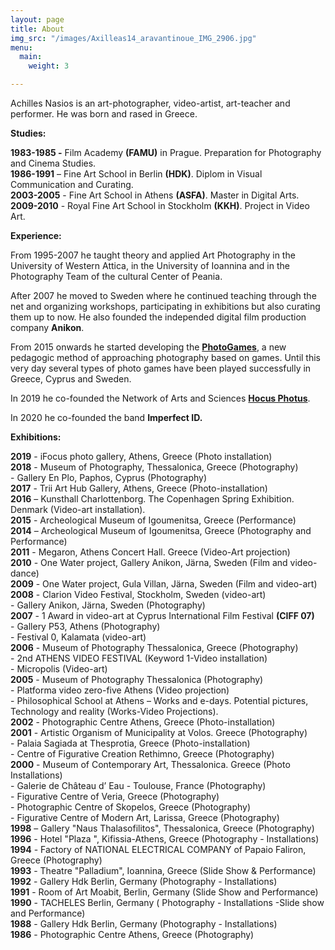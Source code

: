 ```yaml
---
layout: page
title: About
img_src: "/images/Axilleas14_aravantinoue_IMG_2906.jpg"
menu:
  main:
    weight: 3

---
```

Achilles Nasios is an art-photographer, video-artist, art-teacher and performer. He was born and rased in Greece.

**Studies:**

**1983-1985 -** Film Academy **(FAMU)** in Prague. Preparation for Photography and Cinema Studies.  
**1986-1991** – Fine Art School in Berlin **(HDK)**. Diplom in Visual Communication and Curating.  
**2003-2005** - Fine Art School in Athens **(ASFA)**. Master in Digital Arts.  
**2009-2010** - Royal Fine Art School in Stockholm **(KKH)**. Project in Video Art.

**Experience:**

From 1995-2007 he taught theory and applied Art Photography in the University of Western Attica, in the University of Ioannina and in the Photography Team of the cultural Center of Peania.

After 2007 he moved to Sweden where he continued teaching through the net and organizing workshops, participating in exhibitions but also curating them up to now. He also founded the independed digital film production company **Anikon**.

From 2015 onwards he started developing the <a href="https://photogames.tk/all_about/" target="blank">**PhotoGames**</a>, a new pedagogic method of approaching photography based on games. Until this very day several types of photo games have been played successfully in Greece, Cyprus and Sweden.

In 2019 he co-founded the Network of Arts and Sciences <a href="https://hocusphotus.com/" target="blank">**Hocus Photus**</a>.

In 2020 he co-founded the band **Imperfect ID.**

**Exhibitions:**

**2019** - iFocus photo gallery, Athens, Greece (Photo installation)  
**2018** - Museum of Photography, Thessalonica, Greece (Photography)  
\- Gallery En Plo, Paphos, Cyprus (Photography)  
**2017** - Trii Art Hub Gallery, Athens, Greece (Photo-installation)  
**2016** – Kunsthall Charlottenborg. The Copenhagen Spring Exhibition. Denmark (Video-art installation).  
**2015** - Archeological Museum of Igoumenitsa, Greece (Performance)  
**2014** – Archeological Museum of Igoumenitsa, Greece (Photography and Performance)  
**2011** - Megaron, Athens Concert Hall. Greece (Video-Art projection)  
**2010** - One Water project, Gallery Anikon, Järna, Sweden (Film and video-dance)  
**2009** - One Water project, Gula Villan, Järna, Sweden (Film and video-art)  
**2008** - Clarion Video Festival, Stockholm, Sweden (video-art)  
\- Gallery Anikon, Järna, Sweden (Photography)  
**2007** - 1 Award in video-art at Cyprus International Film Festival **(CIFF 07)**  
\- Gallery P53, Athens (Photography)  
\- Festival 0, Kalamata (video-art)  
**2006** - Museum of Photography Thessalonica, Greece (Photography)  
\- 2nd ATHENS VIDEO FESTIVAL (Keyword 1-Video installation)  
\- Micropolis (Video-art)  
**2005** - Museum of Photography Thessalonica (Photography)  
\- Platforma video zero-five Athens (Video projection)  
\- Philosophical School at Athens – Works and e-days. Potential pictures, Technology and reality (Works-Video Projections).  
**2002** - Photographic Centre Athens, Greece (Photo-installation)  
**2001** - Artistic Organism of Municipality at Volos. Greece (Photography)  
\- Palaia Sagiada at Thesprotia, Greece (Photo-installation)  
\- Centre of Figurative Creation Rethimno, Greece (Photography)  
**2000** - Museum of Contemporary Art, Thessalonica. Greece (Photo Installations)  
\- Galerie de Château d’ Eau - Toulouse, France (Photography)  
\- Figurative Centre of Veria, Greece (Photography)  
\- Photographic Centre of Skopelos, Greece (Photography)  
\- Figurative Centre of Modern Art, Larissa, Greece (Photography)  
**1998** – Gallery "Naus Thalasofilitos", Thessalonica, Greece (Photography)  
**1996** - Hotel "Plaza ", Kifissia-Athens, Greece (Photography - Installations)  
**1994** - Factory of NATIONAL ELECTRICAL COMPANY of Papaio Faliron, Greece (Photography)  
**1993** - Theatre "Palladium", Ioannina, Greece (Slide Show & Performance)  
**1992** - Gallery Hdk Berlin, Germany (Photography - Installations)  
**1991** - Room of Art Moabit, Berlin, Germany (Slide Show and Performance)  
**1990** - TACHELES Berlin, Germany ( Photography - Installations -Slide show and Performance)  
**1988** - Gallery Hdk Berlin, Germany (Photography - Installations)  
**1986** - Photographic Centre Athens, Greece (Photography)